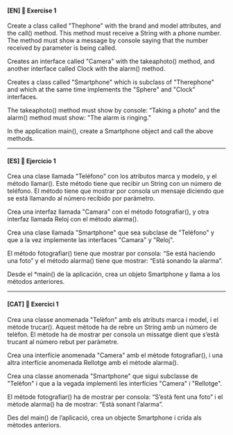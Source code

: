 

#### [EN] 📍 Exercise 1


Create a class called "Thephone" with the brand and model attributes, and the call() method. This method must receive a String with a phone number. The method must show a message by console saying that the number received by parameter is being called. 

Creates an interface called "Camera" with the takeaphoto() method, and another interface called Clock with the alarm() method.

Creates a class called "Smartphone" which is subclass of "Therephone" and which at the same time implements the "Sphere" and "Clock" interfaces.

The takeaphoto() method must show by console: “Taking a photo” and the alarm() method must show: "The alarm is ringing."

In the application main(), create a Smartphone object and call the above methods.

---


#### [ES] 📍 Ejercicio 1


Crea una clase llamada "Teléfono" con los atributos marca y modelo, y el método llamar(). Este método tiene que recibir un String con un número de teléfono. El método tiene que mostrar por consola un mensaje diciendo que se está llamando al número recibido por parámetro. 

Crea una interfaz llamada "Camara" con el método fotografiar(), y otra interfaz llamada Reloj con el método alarma().

Crea una clase llamada "Smartphone" que sea subclase de "Teléfono" y que a la vez implemente las interfaces "Camara" y "Reloj".

El método fotografiar() tiene que mostrar por consola: “Se está haciendo una foto” y el método alarma() tiene que mostrar: “Está sonando la alarma”.

Desde el *main() de la aplicación, crea un objeto Smartphone y llama a los métodos anteriores.

---

#### [CAT] 📍 Exercici 1


Crea una classe anomenada "Telèfon" amb els atributs marca i model, i el mètode trucar(). Aquest mètode ha de rebre un String amb un número de telèfon. El mètode ha de mostrar per consola un missatge dient que s’està trucant al número rebut per paràmetre. 

Crea una interfície anomenada "Camera" amb el mètode fotografiar(), i una altra interfície anomenada Rellotge amb el mètode alarma().

Crea una classe anomenada "Smartphone" que sigui subclasse de "Telèfon" i que a la vegada implementi les interfícies "Camera" i "Rellotge".

El mètode fotografiar() ha de mostrar per consola: “S’està fent una foto” i el mètode alarma() ha de mostrar: “Està sonant l’alarma”.

Des del main() de l’aplicació, crea un objecte Smartphone i crida als mètodes anteriors.

